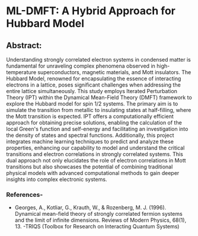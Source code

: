 # ML-DMFT: A Hybrid Approach for Hubbard Model

## Abstract:
Understanding strongly correlated electron systems in condensed matter is fundamental for unraveling complex phenomena observed in high-temperature superconductors, magnetic materials, and Mott insulators. The Hubbard Model, renowned for encapsulating the essence of interacting electrons in a lattice, poses significant challenges when addressing the entire lattice simultaneously. This study employs Iterated Perturbation Theory (IPT) within the Dynamical Mean-Field Theory (DMFT) framework to explore the Hubbard model for spin 1/2 systems. The primary aim is to simulate the transition from metallic to insulating states at half-filling, where the Mott transition is expected. IPT offers a computationally efficient approach for obtaining precise solutions, enabling the calculation of the local Green's function and self-energy and facilitating an investigation into the density of states and spectral functions. Additionally, this project integrates machine learning techniques to predict and analyze these properties, enhancing our capability to model and understand the critical transitions and electron correlations in strongly correlated systems. This dual approach not only elucidates the role of electron correlations in Mott transitions but also showcases the potential of combining traditional physical models with advanced computational methods to gain deeper insights into complex electronic systems.

### References-
- Georges, A., Kotliar, G., Krauth, W., & Rozenberg, M. J. (1996). Dynamical mean-field theory of strongly correlated fermion systems and the limit of infinite dimensions. Reviews of Modern Physics, 68(1), 13.
-TRIQS (Toolbox for Research on Interacting Quantum Systems)

